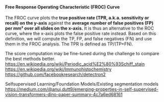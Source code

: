 #### Free Response Operating Characteristic (FROC) Curve[](https://monkey.grand-challenge.org/evaluation-ranking-2/#free-response-operating-characteristic-froc-curve "Permanent link")

The FROC curve plots the **true positive rate (TPR, a.k.a. sensitivity or recall) on the y-axis** against the **average number of false positives (FP) per mm² over all slides on the x-axis.** It is thus an alternative to the ROC curve, where the x-axis plots the false positive rate instead. Based on this definition, we will compute the TP, FP, and false negatives (FN) and use them in the FROC analysis. The TPR is defined as TP/(TP+FN).

The score computation may be fine-tuned during the challenge to compare the best methods better.
https://en.wikipedia.org/wiki/Periodic_acid%E2%80%93Schiff_stain
https://en.wikipedia.org/wiki/Immunohistochemistry
https://github.com/facebookresearch/detectron2

Selfsupervised Learning/Foundation Models/Existing segmentation models
https://medium.com/@anuj.dutt9/emerging-properties-in-self-supervised-vision-transformers-dino-paper-summary-4c7a6ed68161